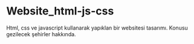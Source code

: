 # Website_html-js-css


Html, css ve javascript kullanarak yapıklan bir websitesi tasarımı.
Konusu gezilecek şehirler hakkında.
